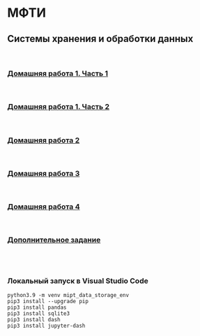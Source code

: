 # МФТИ 
## Системы хранения и обработки данных
<br/>

### [Домашняя работа 1. Часть 1](https://github.com/savspit/mipt_data_storage/blob/main/homeworks/hw1/part1/)

<br/>

### [Домашняя работа 1. Часть 2](https://github.com/savspit/mipt_data_storage/blob/main/homeworks/hw1/part2/)

<br/>

### [Домашняя работа 2](https://github.com/savspit/mipt_data_storage/blob/main/homeworks/hw2/)

<br/>

### [Домашняя работа 3](https://github.com/savspit/mipt_data_storage/blob/main/homeworks/hw3/)

<br/>

### [Домашняя работа 4](https://github.com/savspit/mipt_data_storage/blob/main/homeworks/hw4/)

<br/>

### [Дополнительное задание](https://github.com/savspit/mipt_data_storage/blob/main/homeworks/hw5/)

<br/>
<br/>

### Локальный запуск в Visual Studio Code

```
python3.9 -m venv mipt_data_storage_env
pip3 install --upgrade pip
pip3 install pandas
pip3 install sqlite3
pip3 install dash
pip3 install jupyter-dash
```